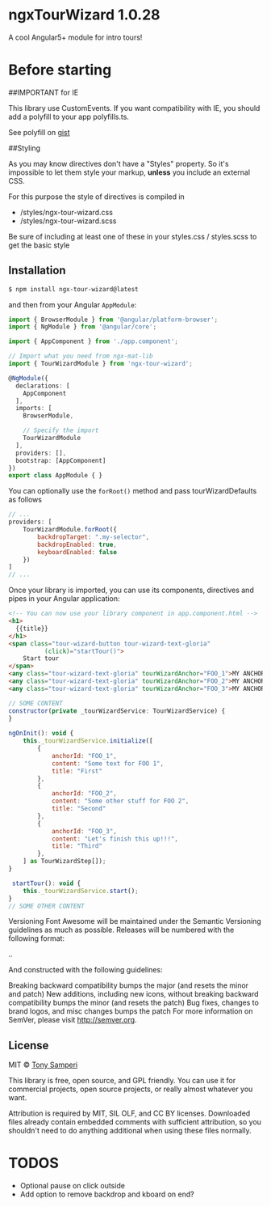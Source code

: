 # ngxTourWizard 1.0.28

A cool Angular5+ module for intro tours!

# Before starting

##IMPORTANT for IE

This library use CustomEvents. If you want compatibility with IE,
you should add a polyfill to your app polyfills.ts.

See polyfill on [gist](https://gist.github.com/tonysamperi/0e73f8489000e8261600a92af92748c1)

##Styling

As you may know directives don't have a "Styles" property.
So it's impossible to let them style your markup,
**unless** you include an external CSS.

For this purpose the style of directives is compiled in

* /styles/ngx-tour-wizard.css
* /styles/ngx-tour-wizard.scss

Be sure of including at least one of these in your styles.css / styles.scss
to get the basic style

## Installation

```bash
$ npm install ngx-tour-wizard@latest
```

and then from your Angular `AppModule`:

```typescript
import { BrowserModule } from '@angular/platform-browser';
import { NgModule } from '@angular/core';

import { AppComponent } from './app.component';

// Import what you need from ngx-mat-lib
import { TourWizardModule } from 'ngx-tour-wizard';

@NgModule({
  declarations: [
    AppComponent
  ],
  imports: [
    BrowserModule,

    // Specify the import
    TourWizardModule
  ],
  providers: [],
  bootstrap: [AppComponent]
})
export class AppModule { }
```

You can optionally use the `forRoot()` method and pass tourWizardDefaults as follows

```js
// ...
providers: [
    TourWizardModule.forRoot({
        backdropTarget: ".my-selector",
        backdropEnabled: true,
        keyboardEnabled: false
    })
]
// ...
```

Once your library is imported, you can use its components, directives and pipes in your Angular application:

```html
<!-- You can now use your library component in app.component.html -->
<h1>
  {{title}}
</h1>
<span class="tour-wizard-button tour-wizard-text-gloria"
          (click)="startTour()">
    Start tour
</span>
<any class="tour-wizard-text-gloria" tourWizardAnchor="FOO_1">MY ANCHOR 1 </any>
<any class="tour-wizard-text-gloria" tourWizardAnchor="FOO_2">MY ANCHOR 2 </any>
<any class="tour-wizard-text-gloria" tourWizardAnchor="FOO_3">MY ANCHOR 3</any>
```

```js
// SOME CONTENT
constructor(private _tourWizardService: TourWizardService) {
}
    
ngOnInit(): void {
    this._tourWizardService.initialize([
        {
            anchorId: "FOO_1",
            content: "Some text for FOO 1",
            title: "First"
        },
        {
            anchorId: "FOO_2",
            content: "Some other stuff for FOO 2",
            title: "Second"
        },
        {
            anchorId: "FOO_3",
            content: "Let's finish this up!!!",
            title: "Third"
        },
    ] as TourWizardStep[]);
}

 startTour(): void {
    this._tourWizardService.start();
}
// SOME OTHER CONTENT
```

Versioning
Font Awesome will be maintained under the Semantic Versioning guidelines as much as possible. Releases will be numbered with the following format:

<major>.<minor>.<patch>

And constructed with the following guidelines:

Breaking backward compatibility bumps the major (and resets the minor and patch)
New additions, including new icons, without breaking backward compatibility bumps the minor (and resets the patch)
Bug fixes, changes to brand logos, and misc changes bumps the patch
For more information on SemVer, please visit http://semver.org.

## License

MIT © [Tony Samperi](mailto:github@tonysamperi.it)

This library is free, open source, and GPL friendly. You can use it for
commercial projects, open source projects, or really almost whatever you want.

Attribution is required by MIT, SIL OLF, and CC BY licenses. Downloaded files already
contain embedded comments with sufficient
attribution, so you shouldn't need to do anything additional when using these
files normally.

# TODOS
* Optional pause on click outside
* Add option to remove backdrop and kboard on end?
